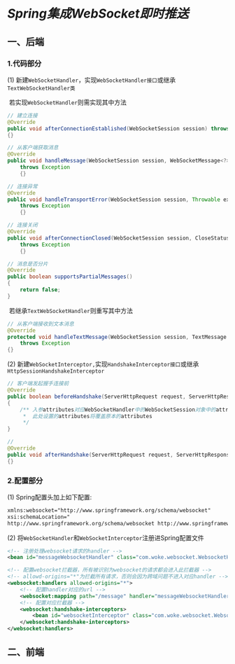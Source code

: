 # ***Spring集成WebSocket即时推送***

## 一、后端

### 1.代码部分

(1) 新建`WebSocketHandler`，实现`WebSocketHandler接口`或继承`TextWebSocketHandler类`

​     若实现`WebSocketHandler`则需实现其中方法

```java
// 建立连接
@Override
public void afterConnectionEstablished(WebSocketSession session) throws Exception
{}

// 从客户端获取消息
@Override
public void handleMessage(WebSocketSession session, WebSocketMessage<?> message)
    throws Exception
    {}

// 连接异常
@Override
public void handleTransportError(WebSocketSession session, Throwable exception)
    throws Exception
    {}

// 连接关闭
@Override
public void afterConnectionClosed(WebSocketSession session, CloseStatus closeStatus)
    throws Exception
    {}

// 消息是否分片
@Override
public boolean supportsPartialMessages()
{
    return false;
}
```

​     若继承`TextWebSocketHandler`则重写其中方法

```java
// 从客户端接收到文本消息
@Override
protected void handleTextMessage(WebSocketSession session, TextMessage message)
    throws Exception
{}
```

(2) 新建`WebSocketInterceptor,`实现`HandshakeInterceptor接口`或继承`HttpSessionHandshakeInterceptor`

```java
// 客户端发起握手连接前
@Override
public boolean beforeHandshake(ServerHttpRequest request, ServerHttpResponse response, WebSocketHandler wsHandler, Map<String, Object> attributes) throws Exception
{
    /** 入参attributes对应WebSocketHandler中的WebSocketSession对象中的attributes属性
     *  此处设置的attributes将覆盖原本的attributes
     */
}

// 
@Override
public void afterHandshake(ServerHttpRequest request, ServerHttpResponse response, WebSocketHandler wsHandler, Exception exception)
{}
```

### 2.配置部分

(1) Spring配置头加上如下配置:

```xml
xmlns:websocket="http://www.springframework.org/schema/websocket"
xsi:schemaLocation="
http://www.springframework.org/schema/websocket http://www.springframework.org/schema/websocket/spring-websocket.xsd"
```

(2) 将`WebSocketHandler`和`WebSocketInterceptor`注册进Spring配置文件

```xml
<!-- 注册处理websocket请求的handler -->
<bean id="messageWebsocketHandler" class="com.woke.websocket.WebsocketHandler"/>

<!-- 配置websocket拦截器，所有被识别为websocket的请求都会进入此拦截器 -->
<!-- allowd-origins="*"为拦截所有请求，否则会因为跨域问题不进入对应handler -->
<websocket:handlers allowed-origins="*">
    <!-- 配置handler对应的url -->
    <websocket:mapping path="/message" handler="messageWebsocketHandler"/>
    <!-- 配置对应拦截器 -->
    <websocket:handshake-interceptors>
        <bean id="websocketInterceptor" class="com.woke.websocket.WebsocketInterceptor" />
    </websocket:handshake-interceptors>
</websocket:handlers>
```



## 二、前端